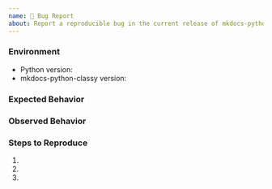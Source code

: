 ```yaml
---
name: 🐛 Bug Report
about: Report a reproducible bug in the current release of mkdocs-python-classy
---
```


### Environment
* Python version:  <!-- Example: 3.7.7 -->
* mkdocs-python-classy version:  <!-- Example: 1.0.0 -->

<!-- What did you expect to happen? -->
### Expected Behavior


<!-- What happened instead? -->
### Observed Behavior

<!--
    Describe in detail the exact steps that someone else can take to reproduce
    this bug using the current release.
-->
### Steps to Reproduce
1.
2.
3.